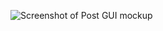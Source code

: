 ![Screenshot of Post GUI mockup](https://drive.google.com/file/d/1uHl6eqfV3H_920ScUDbo_1Z5fqQS1OjI/view)
